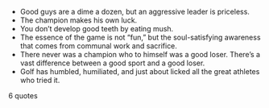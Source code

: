  - Good guys are a dime a dozen, but an aggressive leader is priceless.
 - The champion makes his own luck.
 - You don’t develop good teeth by eating mush.
 - The essence of the game is not “fun,” but the soul-satisfying awareness that comes from communal work and sacrifice.
 - There never was a champion who to himself was a good loser. There’s a vast difference between a good sport and a good loser.
 - Golf has humbled, humiliated, and just about licked all the great athletes who tried it.

6 quotes